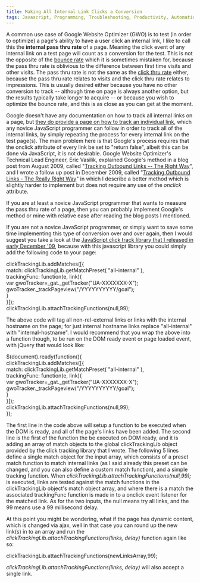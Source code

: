 ```yaml
---
title: Making All Internal Link Clicks a Conversion
tags: Javascript, Programming, Troubleshooting, Productivity, Automation, Analytics, Google Website Optimizer
---
```

A common use case of Google Website Optimizer (GWO) is to test (in order to optimize) a page's ability to have a user click an internal link, I like to call this the 
<strong>internal pass thru rate</strong> of a page. 
Meaning the click event of any internal link on a test page will count as a conversion for the test. 
This is not the opposite of the <a title="external nofollow" target="_blank" href="http://en.wikipedia.org/wiki/Bounce_rate">bounce rate</a> 
which it is sometimes mistaken for, because the pass thru rate is oblivious to the difference between first time visits and other visits. 
The pass thru rate is not the same as the <a title="Click Thru Rate" rel="external nofollow" target="_blank" href="http://en.wikipedia.org/wiki/Click-through_rate">click thru rate</a> either, because 
the pass thru rate relates to visits and the click thru rate relates to impressions.
This is usually desired either because you have no other conversion to track -- although time on page is always another option, but the results typically take longer to acquire -- or 
because you wish to optimize the bounce rate, and this is as close as you can get at the moment. 
</p>

<p>
Google doesn't have any documentation on how to track all internal links on a page, but <a title="Counting a conversion when a link is clicked" rel="external nofollow" target="_blank" href="http://www.google.com/support/websiteoptimizer/bin/answer.py?hl=en&amp;answer=93181">they do provide a page on how to track an individual link</a>, which any novice JavaScript programmer can 
follow in order to track all of the internal links, by simply repeating the process for every internal link on the test page(s). 
The main problem here is that Google's process requires that the onclick attribute of every link be set to "return false", albeit this can be done via JavaScript, it is not desirable. 
Google Website Optimizer's Technical Lead Engineer, Eric Vasilik, explained Google's method in a blog post from August 2009, called "<a title="Tracking Outbound Links -- The Right Way" rel="external nofollow" target="_blank" href="http://www.gwotricks.com/2009/07/tracking-outbound-links-right-way.html">Tracking Outbound Links -- The Right Way</a>", 
and I wrote a follow up post in December 2009, called "<a title="Tracking Outbound Links - The Really Right Way" target="_blank" href="http://erikvold.com/blog/index.cfm/2009/12/17/tracking-outbound-links--the-really-right-way">Tracking Outbound Links - The Really Right Way</a>" in which I describe a better method which is slightly harder to implement but does not require any use of the <em>onclick</em> attribute.
</p>
<p> 
If you are at least a novice JavaScript programmer that wants to measure the pass thru rate of a page, then you can probably implement Google's method or mine with relative ease after reading the blog posts I mentioned.
</p>

<p>
If you are not a novice JavaScript programmer, or simply want to save some time implementing this type of conversion over and over again, then I would suggest you take a look at the 
<a title="Click Tracking JavaScript Library - Erik Vold's Blog" rev="vote-for" target="_blank" href="http://erikvold.com/blog/index.cfm/2009/12/11/click-tracking-javascript-library-now-available">JavaScript click track library that I released in early December '09</a>, 
because with this javascript library you could simply add the following code to your page:
</p>
<div class="code">clickTrackingLib.addMatches([{<br>
    match: clickTrackingLib.getMatchPreset( "all-internal" ),<br>
    trackingFunc: function(e, link){<br>
        var gwoTracker=_gat._getTracker("UA-XXXXXXX-X");<br>
        gwoTracker._trackPageview("/YYYYYYYYYY/goal");<br>
    }<br>
}]);<br>
clickTrackingLib.attachTrackingFunctions(null,99);</div>
<p>
The above code will tag all non-rel-external links or links with the internal hostname on the page; for just internal hostname links replace "all-internal" with "internal-hostname". 
I would recommend that you wrap the above into a function though, to be run on the DOM ready event or page loaded event, with jQuery that would look like:
</p>
<div class="code">$(document).ready(function(){<br>
    clickTrackingLib.addMatches([{<br>
        match: clickTrackingLib.getMatchPreset( "all-internal" ),<br>
        trackingFunc: function(e, link){<br>
            var gwoTracker=_gat._getTracker("UA-XXXXXXX-X");<br>
            gwoTracker._trackPageview("/YYYYYYYYYY/goal");<br>
        }<br>
    }]);<br>
    clickTrackingLib.attachTrackingFunctions(null,99);<br>
});</div>
<p>
The first line in the code above will setup a function to be executed when the DOM is ready, and all of the page's links have been added. 
The second line is the first of the function the be executed on DOM ready, and it is adding an array of match objects to the global clickTrackingLib object provided by the click tracking library that I wrote. 
The following 5 lines define a single match object for the input array, which consists of a preset match function to match internal links (as I said already this preset can be changed, and you can also define 
a custom match function), and a simple tracking function. 
When <em>clickTrackingLib.attachTrackingFunctions(null,99);</em> is executed, links are tested against the match functions in the clickTrackingLib object's match object array, and where there is a match 
the associated trackingFunc function is made in to a onclick event listener for the matched link. As for the two inputs, the null means try all links, and the 99 means use a 99 millisecond delay. 
</p>

<p>
At this point you might be wondering, what if the page has dynamic content, which is changed via ajax, well in that case you can round up the new link(s) in to an array and run the 
<em>clickTrackingLib.attachTrackingFunctions(links, delay)</em> function again like so:
</p>
<div class="code">clickTrackingLib.attachTrackingFunctions(newLinksArray,99);</div>
<p><em>clickTrackingLib.attachTrackingFunctions(links, delay)</em> will also accept a single link.</p>
